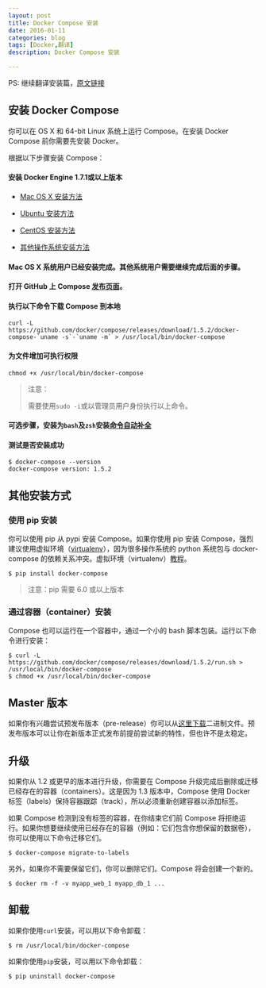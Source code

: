 ```yaml
---
layout: post
title: Docker Compose 安装
date: 2016-01-11
categories: blog
tags: [Docker,翻译]
description: Docker Compose 安装

---
```


PS: 继续翻译安装篇，[原文链接](https://docs.docker.com/compose/install/)

## 安装 Docker Compose

你可以在 OS X 和 64-bit Linux 系统上运行 Compose。在安装 Docker Compose 前你需要先安装 Docker。

根据以下步骤安装 Compose：

#### 安装 Docker Engine 1.7.1或以上版本

* [Mac OS X 安装方法](https://docs.docker.com/engine/installation/mac/)

* [Ubuntu 安装方法](https://docs.docker.com/engine/installation/ubuntulinux/)

* [CentOS 安装方法](http://blog.blkart.org/blog/2015/12/12/docker-quick-start/#docker--1)

* [其他操作系统安装方法](https://docs.docker.com/engine/installation/)

#### Mac OS X 系统用户已经安装完成。其他系统用户需要继续完成后面的步骤。

#### 打开 GitHub 上 Compose [发布页面](https://github.com/docker/compose/releases)。

#### 执行以下命令下载 Compose 到本地

```
curl -L https://github.com/docker/compose/releases/download/1.5.2/docker-compose-`uname -s`-`uname -m` > /usr/local/bin/docker-compose
```
#### 为文件增加可执行权限

```
chmod +x /usr/local/bin/docker-compose
```

> 注意：
>
> 需要使用```sudo -i```或以管理员用户身份执行以上命令。

#### 可选步骤，安装为```bash```及```zsh```安装[命令自动补全](https://docs.docker.com/compose/completion/)

#### 测试是否安装成功

    $ docker-compose --version
    docker-compose version: 1.5.2

## 其他安装方式

### 使用 pip 安装

你可以使用 pip 从 pypi 安装 Compose。如果你使用 pip 安装 Compose，强烈建议使用虚拟环境（[virtualenv](https://virtualenv.pypa.io/en/latest/)），因为很多操作系统的 python 系统包与 docker-compose 的依赖关系冲突。虚拟环境（virtualenv）[教程](http://docs.python-guide.org/en/latest/dev/virtualenvs/)。

```
$ pip install docker-compose
```

> 注意：pip 需要 6.0 或以上版本

### 通过容器（container）安装

Compose 也可以运行在一个容器中，通过一个小的 bash 脚本包装。运行以下命令进行安装：

    $ curl -L https://github.com/docker/compose/releases/download/1.5.2/run.sh > /usr/local/bin/docker-compose
    $ chmod +x /usr/local/bin/docker-compose

## Master 版本

如果你有兴趣尝试预发布版本（pre-release）你可以从[这里下载](https://dl.bintray.com/docker-compose/master/)二进制文件。预发布版本可以让你在新版本正式发布前提前尝试新的特性，但也许不是太稳定。

## 升级

如果你从 1.2 或更早的版本进行升级，你需要在 Compose 升级完成后删除或迁移已经存在的容器（containers）。这是因为 1.3 版本中，Compose 使用 Docker 标签（labels）保持容器跟踪（track），所以必须重新创建容器以添加标签。

如果 Compose 检测到没有标签的容器，在你结束它们前 Compose 将拒绝运行。如果你想要继续使用已经存在的容器（例如：它们包含你想保留的数据卷），你可以使用以下命令迁移它们。

```
$ docker-compose migrate-to-labels
```

另外，如果你不需要保留它们，你可以删除它们。Compose 将会创建一个新的。

```
$ docker rm -f -v myapp_web_1 myapp_db_1 ...
```

## 卸载

如果你使用```curl```安装，可以用以下命令卸载：

```
$ rm /usr/local/bin/docker-compose
```

如果你使用```pip```安装，可以用以下命令卸载：

```
$ pip uninstall docker-compose
```


